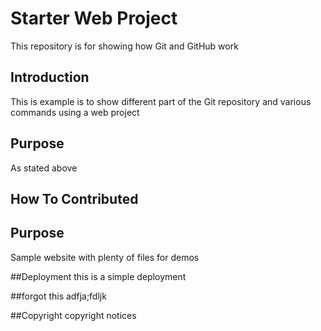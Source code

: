 # Starter Web Project

This repository is for showing how Git and GitHub work

## Introduction
This is example is to show different part of the Git repository and various 
commands using a web project
## Purpose
As stated above
## How To Contributed


## Purpose

Sample website with plenty of files for demos

##Deployment
this is a simple deployment

##forgot this
adfja;fdljk

##Copyright
copyright notices